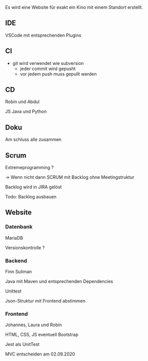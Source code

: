Es wird eine Website für exakt ein Kino mit einem Standort erstellt. 



## IDE 

VSCode mit entsprechenden Plugins 

## CI

- git wird verwendet wie subversion 
  - jeder commit wird gepusht 
  - vor jedem push muss gepullt werden 

## CD 

Robin und Abdul 

JS Java und Python 

## Doku 

Am schluss alle zusammen 

## Scrum 

Extremeprogramming ? 

-> Wenn nicht dann SCRUM mit Backlog ohne Meetingstruktur 

Backlog wird in JIRA gelöst 

Todo: Backlog ausbauen 

## Website 

### Datenbank 

MariaDB

Versionskontrolle ? 

### Backend 

Finn Suliman 

Java mit Maven und entsprechenden Dependencies 

Unittest 

Json-Struktur mit Frontend abstimmen 

### Frontend 

Johannes, Laura und Robin 

HTML, CSS, JS eventuell Bootstrap 

Jest als UnitTest



MVC entscheiden am 02.09.2020



